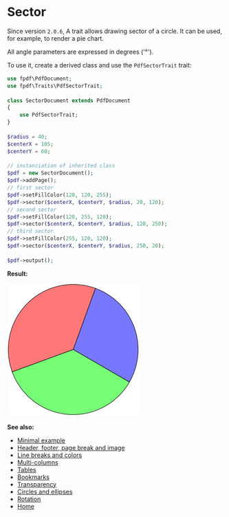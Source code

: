 # Sector

Since version `2.0.6`, A trait allows drawing sector of a circle. It can be
used, for example, to render a pie chart.

All angle parameters are expressed in degrees ('&deg;').

To use it, create a derived class and use the `PdfSectorTrait` trait:

```php
use fpdf\PdfDocument;
use fpdf\Traits\PdfSectorTrait;

class SectorDocument extends PdfDocument
{
    use PdfSectorTrait;
}

$radius = 40;
$centerX = 105;
$centerY = 60;

// instanciation of inherited class
$pdf = new SectorDocument();
$pdf->addPage();
// first sector
$pdf->setFillColor(120, 120, 255);
$pdf->sector($centerX, $centerY, $radius, 20, 120);
// second sector
$pdf->setFillColor(120, 255, 120);
$pdf->sector($centerX, $centerY, $radius, 120, 250);
// third sector
$pdf->setFillColor(255, 120, 120);
$pdf->sector($centerX, $centerY, $radius, 250, 20);

$pdf->output();
```

**Result:**

![Result](images/sector.png)

**See also:**

- [Minimal example](tuto_1.md)
- [Header, footer, page break and image](tuto_2.md)
- [Line breaks and colors](tuto_3.md)
- [Multi-columns](tuto_4.md)
- [Tables](tuto_5.md)
- [Bookmarks](tuto_6.md)
- [Transparency](tuto_7.md)
- [Circles and ellipses](tuto_8.md)
- [Rotation](tuto_9.md)
- [Home](../README.md)

